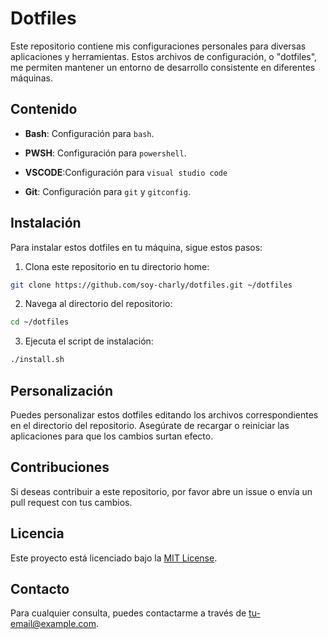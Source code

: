 # Dotfiles

Este repositorio contiene mis configuraciones personales para diversas aplicaciones y herramientas. Estos archivos de configuración, o "dotfiles", me permiten mantener un entorno de desarrollo consistente en diferentes máquinas.

## Contenido

- **Bash**: Configuración para `bash`.
  
- **PWSH**: Configuración para `powershell`.
  
- **VSCODE**:Configuración para `visual studio code`
  
<!-- - **Vim**: Configuración para `vim` y `vimrc`. -->

<!-- - **Tmux**: Configuración para `tmux` y `tmux.conf`. -->

- **Git**: Configuración para `git` y `gitconfig`.
  
<!-- - **Zsh**: Configuración para `zsh` y `zshrc`. -->

## Instalación

Para instalar estos dotfiles en tu máquina, sigue estos pasos:

1. Clona este repositorio en tu directorio home:
  ```sh
  git clone https://github.com/soy-charly/dotfiles.git ~/dotfiles
  ```

2. Navega al directorio del repositorio:
  ```sh
  cd ~/dotfiles
  ```

3. Ejecuta el script de instalación:
  ```sh
  ./install.sh
  ```

## Personalización

Puedes personalizar estos dotfiles editando los archivos correspondientes en el directorio del repositorio. Asegúrate de recargar o reiniciar las aplicaciones para que los cambios surtan efecto.

## Contribuciones

Si deseas contribuir a este repositorio, por favor abre un issue o envía un pull request con tus cambios.

## Licencia

Este proyecto está licenciado bajo la [MIT License](LICENSE).

## Contacto

Para cualquier consulta, puedes contactarme a través de [tu-email@example.com](mailto:tu-email@example.com).
